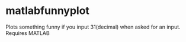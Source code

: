 # matlabfunnyplot
Plots something funny if you input 31(decimal) when asked for an input.
Requires MATLAB
